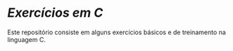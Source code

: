 # _Exercícios em C_

Este repositório consiste em alguns exercícios básicos e de treinamento na linguagem C.